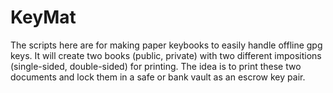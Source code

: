 KeyMat
======

The scripts here are for making paper keybooks to easily handle offline gpg
keys. It will create two books (public, private) with two different impositions
(single-sided, double-sided) for printing. The idea is to print these two
documents and lock them in a safe or bank vault as an escrow key pair.
